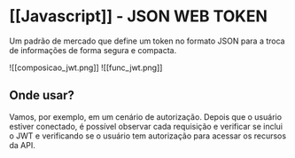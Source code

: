 # [[Javascript]] - JSON WEB TOKEN
Um padrão de mercado que define um token no formato JSON para a troca de informações de forma segura e compacta.

![[composicao_jwt.png]]
![[func_jwt.png]]

## Onde usar?
Vamos, por exemplo, em um cenário de autorização.
Depois que o usuário estiver conectado, é possível observar cada requisição e verificar se inclui o JWT e verificando se o usuário tem autorização para acessar os recursos da API.
